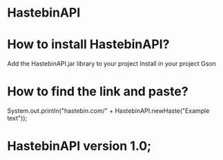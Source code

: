 # HastebinAPI
   
   # How to install HastebinAPI?
   
   Add the HastebinAPI.jar library to your project
   Install in your project Gson
   
   # How to find the link and paste?
   
   System.out.println("hastebin.com/" + HastebinAPI.newHaste("Example text"));
   
# HastebinAPI version 1.0;
   
